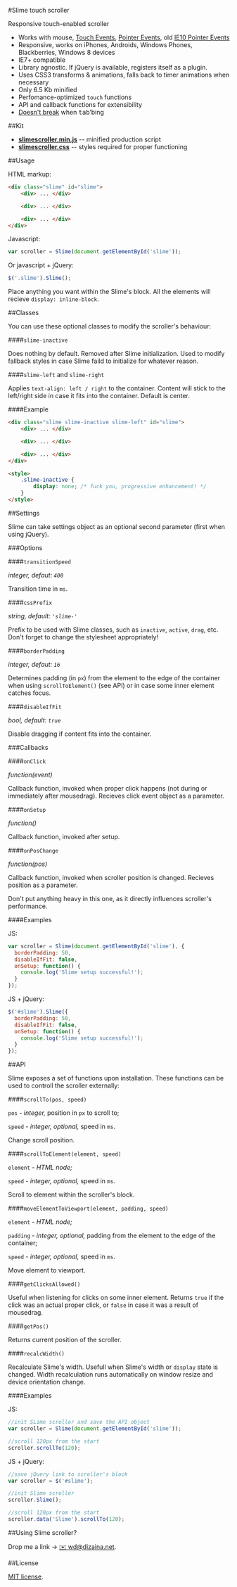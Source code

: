 #Slime touch scroller

Responsive touch-enabled scroller

- Works with mouse, [Touch Events](http://www.w3.org/TR/touch-events/), [Pointer Events](http://www.w3.org/TR/pointerevents/), old [IE10 Pointer Events](http://msdn.microsoft.com/en-us/library/ie/hh673557\(v=vs.85\).aspx)
- Responsive, works on iPhones, Androids, Windows Phones, Blackberries, Windows 8 devices
- IE7+ compatible
- Library agnostic. If jQuery is available, registers itself as a plugin.
- Uses CSS3 transforms &amp; animations, falls back to timer animations when necessary
- Only 6.5 Kb minified
- Perfomance-optimized `touch` functions
- API and callback functions for extensibility
- [Doesn't break](http://wd.dizaina.net/en/internet-maintenance/js-sliders-and-the-tab-key/) when <kbd>tab</kbd>&rsquo;bing

##Kit

- **[slimescroller.min.js](https://raw.github.com/wilddeer/SlimeScroller/master/dist/slimescroller.min.js)** -- minified production script
- **[slimescroller.css](https://raw.github.com/wilddeer/SlimeScroller/master/dist/slimescroller.css)** -- styles required for proper functioning

##Usage

HTML markup:

```html
<div class="slime" id="slime">
    <div> ... </div>

    <div> ... </div>

    <div> ... </div>
</div>
```

Javascript:

```javascript
var scroller = Slime(document.getElementById('slime'));
```

Or javascript + jQuery:

```javascript
$('.slime').Slime();
```

Place anything you want within the Slime's block. All the elements will recieve `display: inline-block`.

##Classes

You can use these optional classes to modify the scroller's behaviour:

####`slime-inactive`

Does nothing by default. Removed after Slime initialization. Used to modify fallback styles in case Slime faild to initialize for whatever reason.

####`slime-left` and `slime-right`

Applies `text-align: left / right` to the container. Content will stick to the left/right side in case it fits into the container. Default is center.

####Example

```html
<div class="slime slime-inactive slime-left" id="slime">
    <div> ... </div>

    <div> ... </div>

    <div> ... </div>
</div>

<style>
    .slime-inactive {
        display: none; /* fuck you, progressive enhancement! */
    }
</style>
```

##Settings

Slime can take settings object as an optional second parameter (first when using jQuery).

###Options

####`transitionSpeed`

*integer, defaut: `400`*

Transition time in `ms`.

####`cssPrefix`

*string, default: `'slime-'`*

Prefix to be used with Slime classes, such as `inactive`, `active`, `drag`, etc. Don't forget to change the stylesheet appropriately!

####`borderPadding`

*integer, defaut: `16`*

Determines padding (in `px`) from the element to the edge of the container when using `scrollToElement()` (see API) or in case some inner element catches focus.
      
####`disableIfFit`

*bool, default: `true`*

Disable dragging if content fits into the container.

###Callbacks

####`onClick`

*function(event)*

Callback function, invoked when proper click happens (not during or immediately after mousedrag). Recieves click event object as a parameter.

####`onSetup`

*function()*

Callback function, invoked after setup.

####`onPosChange`

*function(pos)*

Callback function, invoked when scroller position is changed. Recieves position as a parameter.

Don't put anything heavy in this one, as it directly influences scroller's performance.

####Examples

JS:

```javascript
var scroller = Slime(document.getElementById('slime'), {
  borderPadding: 50,
  disableIfFit: false,
  onSetup: function() {
    console.log('Slime setup successful!');
  }
});
```

JS + jQuery:

```javascript
$('#slime').Slime({
  borderPadding: 50,
  disableIfFit: false,
  onSetup: function() {
    console.log('Slime setup successful!');
  }
});
```

##API

Slime exposes a set of functions upon installation. These functions can be used to controll the scroller externally:

####`scrollTo(pos, speed)`

`pos` - *integer,* position in `px` to scroll to;

`speed` - *integer, optional,* speed in `ms`.

Change scroll position.

####`scrollToElement(element, speed)`

`element` - *HTML node;*

`speed` - *integer, optional,* speed in `ms`.

Scroll to element within the scroller's block.

####`moveElementToViewport(element, padding, speed)`

`element` - *HTML node;*

`padding` - *integer, optional,* padding from the element to the edge of the container;  

`speed` - *integer, optional,* speed in `ms`.

Move element to viewport.

####`getClicksAllowed()`

Useful when listening for clicks on some inner element. Returns `true` if the click was an actual proper click, or `false` in case it was a result of mousedrag.

####`getPos()`

Returns current position of the scroller.

####`recalcWidth()`

Recalculate Slime's width. Usefull when Slime's width or `display` state is changed. Width recalculation runs automatically on window resize and device orientation change.

####Examples

JS:

```javascript
//init SLime scroller and save the API object
var scroller = Slime(document.getElementById('slime'));

//scroll 120px from the start
scroller.scrollTo(120);
```

JS + jQuery:

```javascript
//save jQuery link to scroller's block
var scroller = $('#slime');

//init Slime scroller
scroller.Slime();

//scroll 120px from the start
scroller.data('Slime').scrollTo(120);
```

##Using Slime scroller?

Drop me a link &rarr; [:envelope: wd@dizaina.net](mailto:wd@dizaina.net).
    
##License

[MIT license](http://opensource.org/licenses/MIT).

